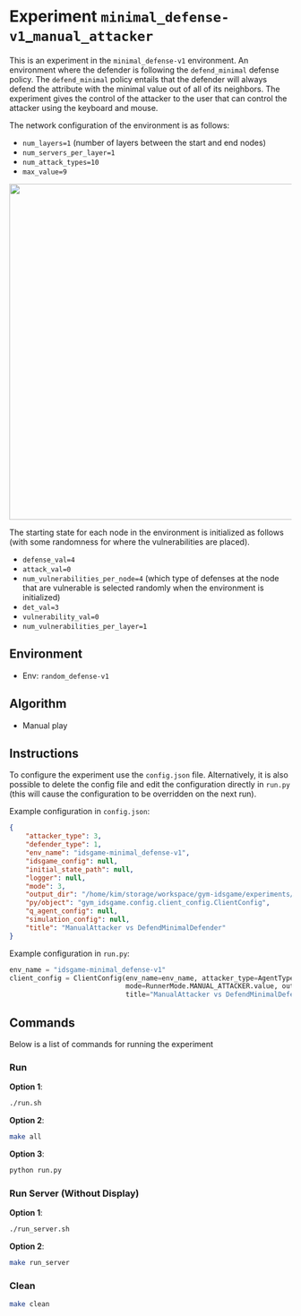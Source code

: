 # Experiment `minimal_defense-v1`_`manual_attacker`

This is an experiment in the `minimal_defense-v1` environment. 
An environment where the defender is following the `defend_minimal` defense policy. 
The `defend_minimal` policy entails that the defender will always 
defend the attribute with the minimal value out of all of its neighbors.
The experiment gives the control of the attacker to the user that can control the attacker
using the keyboard and mouse. 

The network configuration of the environment is as follows:

- `num_layers=1` (number of layers between the start and end nodes)
- `num_servers_per_layer=1`
- `num_attack_types=10`
- `max_value=9`  

<p align="center">
<img src="docs/env.png" width="600">
</p>

The starting state for each node in the environment is initialized as follows (with some randomness for where the vulnerabilities are placed).

- `defense_val=4`
- `attack_val=0`
- `num_vulnerabilities_per_node=4` (which type of defenses at the node that are vulnerable is selected randomly when the environment is initialized)
- `det_val=3`
- `vulnerability_val=0`
- `num_vulnerabilities_per_layer=1`

## Environment 

- Env: `random_defense-v1`

## Algorithm

- Manual play
 
## Instructions 

To configure the experiment use the `config.json` file. Alternatively, 
it is also possible to delete the config file and edit the configuration directly in
`run.py` (this will cause the configuration to be overridden on the next run). 

Example configuration in `config.json`:

```json
{
    "attacker_type": 3,
    "defender_type": 1,
    "env_name": "idsgame-minimal_defense-v1",
    "idsgame_config": null,
    "initial_state_path": null,
    "logger": null,
    "mode": 3,
    "output_dir": "/home/kim/storage/workspace/gym-idsgame/experiments/manual_play/v1/minimal_defense/manual_vs_random",
    "py/object": "gym_idsgame.config.client_config.ClientConfig",
    "q_agent_config": null,
    "simulation_config": null,
    "title": "ManualAttacker vs DefendMinimalDefender"
}
```

Example configuration in `run.py`:

```python
env_name = "idsgame-minimal_defense-v1"
client_config = ClientConfig(env_name=env_name, attacker_type=AgentType.MANUAL_ATTACK.value,
                             mode=RunnerMode.MANUAL_ATTACKER.value, output_dir=default_output_dir(),
                             title="ManualAttacker vs DefendMinimalDefender")
```

## Commands

Below is a list of commands for running the experiment

### Run

**Option 1**:
```bash
./run.sh
```

**Option 2**:
```bash
make all
```

**Option 3**:
```bash
python run.py
```

### Run Server (Without Display)

**Option 1**:
```bash
./run_server.sh
```

**Option 2**:
```bash
make run_server
```

### Clean

```bash
make clean
```
